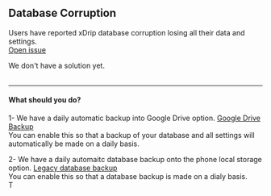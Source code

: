 ## Database Corruption  

Users have reported xDrip database corruption losing all their data and settings.  
[Open issue](https://github.com/NightscoutFoundation/xDrip/issues/1280)  

We don't have a solution yet.  
<br/>  

---  

#### **What should you do?**  
1- We have a daily automatic backup into Google Drive option.  [Google Drive Backup](https://navid200.github.io/xDrip/docs/GoogleDriveBackup.html)  
You can enable this so that a backup of your database and all settings will automatically be made on a daily basis.  


2- We have a daily automaitc database backup onto the phone local storage option.  [Legacy database backup](https://navid200.github.io/xDrip/docs/Backup/SaveDaily.html)  
You can enable this so that a database backup is made on a dialy basis.  
T
